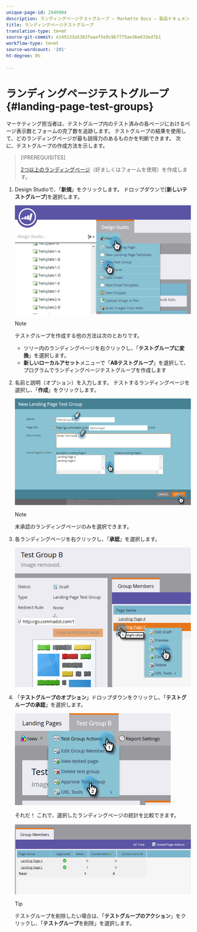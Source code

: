 ```yaml
---
unique-page-id: 2949904
description: ランディングページテストグループ — Marketto Docs — 製品ドキュメント
title: ランディングページテストグループ
translation-type: tm+mt
source-git-commit: e149133a5383faaef5e9c9b7775ae36e633ed7b1
workflow-type: tm+mt
source-wordcount: '201'
ht-degree: 0%

---
```



# ランディングページテストグループ{#landing-page-test-groups}

マーケティング担当者は、テストグループ内のテスト済みの各ページにおけるページ表示数とフォームの完了数を追跡します。 テストグループの結果を使用して、どのランディングページが最も説得力のあるものかを判断できます。 次に、テストグループの作成方法を示します。

>[!PREREQUISITES]
>
>[2つ以上のランディングページ](../../../../getting-started/quick-wins/landing-page-with-a-form.md)（好ましくはフォームを使用）を作成します。

1. Design Studioで、「**新規**」をクリックします。 ドロップダウンで[**新しいテストグループ**]を選択します。

   ![](assets/image2015-8-5-13-3a32-3a50.png)

   >[!NOTE]
   >
   >テストグループを作成する他の方法は次のとおりです。
   >
   >    
   >    
   >    * ツリー内のランディングページを右クリックし、「**テストグループに変換**」を選択します。
   >    * **新しいローカルアセット**&#x200B;メニューで「**ABテストグループ**」を選択して、プログラムでランディングページテストグループを作成します


1. 名前と説明（オプション）を入力します。 テストするランディングページを選択し、「**作成**」をクリックします。

   ![](assets/image2015-8-5-13-3a39-3a10.png)

   >[!NOTE]
   >
   >未承認のランディングページのみを選択できます。

1. 各ランディングページを右クリックし、「**承認**」を選択します。

   ![](assets/three-1.png)

1. 「**テストグループのオプション**」ドロップダウンをクリックし、「**テストグループの承認**」を選択します。

   ![](assets/four-1.png)

   それだ！ これで、選択したランディングページの統計を比較できます。

   ![](assets/five.png)

   >[!TIP]
   >
   >テストグループを削除したい場合は、「**テストグループのアクション**」をクリックし、「**テストグループ**&#x200B;を削除」を選択します。

